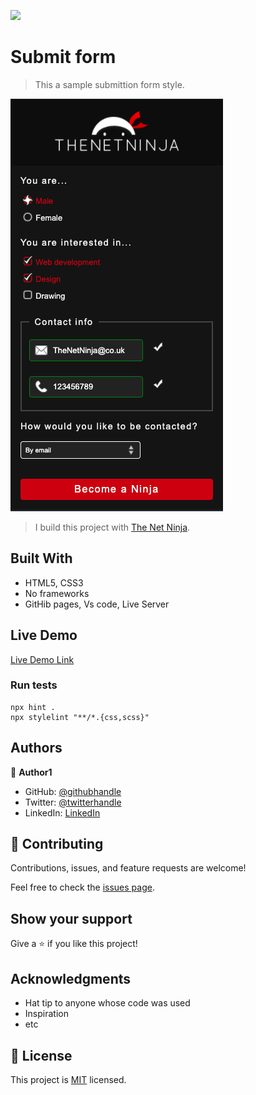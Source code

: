 ![](https://img.shields.io/badge/Microverse-blueviolet)

# Submit form

> This a sample submittion form style.

![screenshot](./app_screenshot.png)

> I build this project with [The Net Ninja](https://youtu.be/HiHHvTcHiEk).

## Built With

- HTML5, CSS3
- No frameworks
- GitHib pages, Vs code, Live Server

## Live Demo

[Live Demo Link](https://ibrohimrasulov.github.io/Form-with-Net-Ninja/)

### Run tests

```
npx hint .
npx stylelint "**/*.{css,scss}"
```

## Authors

👤 **Author1**

- GitHub: [@githubhandle](https://github.com/githubhandle)
- Twitter: [@twitterhandle](https://twitter.com/twitterhandle)
- LinkedIn: [LinkedIn](https://linkedin.com/in/linkedinhandle)

## 🤝 Contributing

Contributions, issues, and feature requests are welcome!

Feel free to check the [issues page](../../issues/).

## Show your support

Give a ⭐️ if you like this project!

## Acknowledgments

- Hat tip to anyone whose code was used
- Inspiration
- etc

## 📝 License

This project is [MIT](./MIT.md) licensed.
